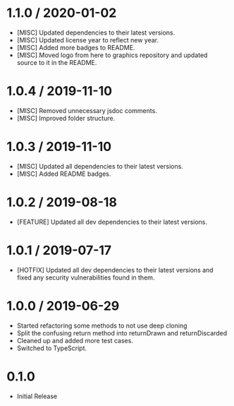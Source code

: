 1.1.0 / 2020-01-02
==================
* [MISC] Updated dependencies to their latest versions.
* [MISC] Updated license year to reflect new year.
* [MISC] Added more badges to README.
* [MISC] Moved logo from here to graphics repository and updated source to it in the README.

1.0.4 / 2019-11-10
==================
* [MISC] Removed unnecessary jsdoc comments.
* [MISC] Improved folder structure.

1.0.3 / 2019-11-10
==================
* [MISC] Updated all dependencies to their latest versions.
* [MISC] Added README badges.

1.0.2 / 2019-08-18
==================
* [FEATURE] Updated all dev dependencies to their latest versions.

1.0.1 / 2019-07-17
==================
* [HOTFIX] Updated all dev dependencies to their latest versions and fixed any security vulnerabilities found in them.

1.0.0 / 2019-06-29
==================
* Started refactoring some methods to not use deep cloning
* Split the confusing return method into returnDrawn and returnDiscarded
* Cleaned up and added more test cases.
* Switched to TypeScript.

0.1.0
==================
* Initial Release